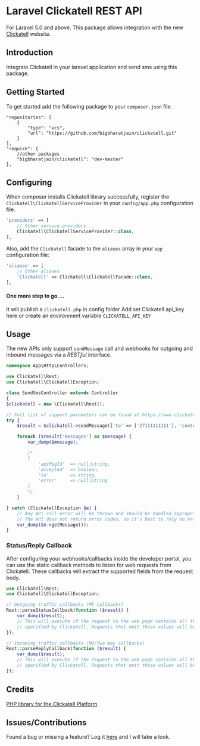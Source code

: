# Laravel Clickatell REST API

For Laravel 5.0 and above. This package allows integration with the new [Clickatell](https://portal.clickatell.com) website.

## Introduction
Integrate Clickatell in your laravel application and send sms using this package.

## Getting Started
To get started add the following package to your `composer.json` file.

    "repositories": [
        {
            "type": "vcs",
            "url": "https://github.com/bigbharatjain/clickatell.git"
        }
    ],
    "require": {
        //other packages
        "bigbharatjain/clickatell": "dev-master"
    },

## Configuring
When composer installs Clickatell library successfully, register the `Clickatell\ClickatellServiceProvider` in your `config/app.php` configuration file.

```php
'providers' => [
    // Other service providers...
    Clickatell\ClickatellServiceProvider::class,
],
```
Also, add the `Clickatell` facade to the `aliases` array in your `app` configuration file:

```php
'aliases' => [
    // Other aliases
    'Clickatell' => Clickatell\ClickatellFacade::class,
],
```
#### One more step to go....
It will publish a `clickatell.php` in config folder
Add set Clickatell api_key here or create an environment variable `CLICKATELL_API_KEY`

## Usage

The new APIs only support `sendMessage` call and webhooks for outgoing and inbound messages via a *RESTful* interface.

``` php
namespace App\Http\Controllers;

use Clickatell\Rest;
use Clickatell\ClickatellException;

class SendSmsController extends Controller
{
$clickatell = new \Clickatell\Rest();

// Full list of support parameters can be found at https://www.clickatell.com/developers/api-documentation/rest-api-request-parameters/
try {
    $result = $clickatell->sendMessage(['to' => ['27111111111'], 'content' => 'Message Content']);

    foreach ($result['messages'] as $message) {
        var_dump($message);

        /*
        [
            'apiMsgId'  => null|string,
            'accepted'  => boolean,
            'to'        => string,
            'error'     => null|string
        ]
        */
    }

} catch (ClickatellException $e) {
    // Any API call error will be thrown and should be handled appropriately.
    // The API does not return error codes, so it's best to rely on error descriptions.
    var_dump($e->getMessage());
}
```

### Status/Reply Callback

After configuring your webhooks/callbacks inside the developer portal, you can use the static callback methods to listen for web requests from Clickatell. These callbacks will extract the supported fields from the request body.

``` php
use Clickatell\Rest;
use Clickatell\ClickatellException;

// Outgoing traffic callbacks (MT callbacks)
Rest::parseStatusCallback(function ($result) {
    var_dump($result);
    // This will execute if the request to the web page contains all the values
    // specified by Clickatell. Requests that omit these values will be ignored.
});

// Incoming traffic callbacks (MO/Two Way callbacks)
Rest::parseReplyCallback(function ($result) {
    var_dump($result);
    // This will execute if the request to the web page contains all the values
    // specified by Clickatell. Requests that omit these values will be ignored.
});

```

## Credits

[PHP library for the Clickatell Platform](https://github.com/clickatell/clickatell-php)

## Issues/Contributions

Found a bug or missing a feature? Log it [here](https://github.com/bigbharatjain/clickatell/issues) and I will take a look.